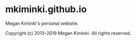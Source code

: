 # mkiminki.github.io
Megan Kiminki's personal website.

Copyright (c) 2013&ndash;2019 Megan Kiminki. All rights reserved.
